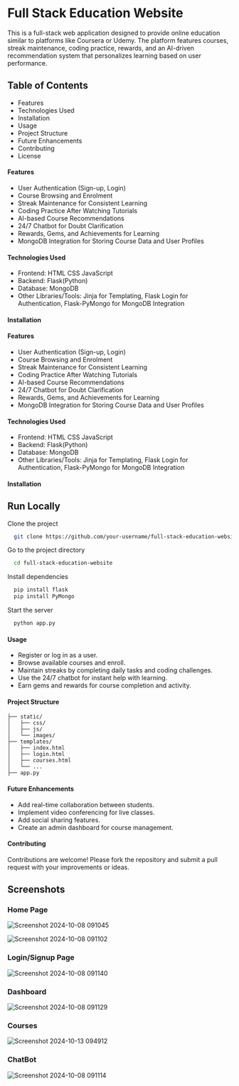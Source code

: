 
# Full Stack Education Website

This is a full-stack web application designed to provide online education similar to platforms like Coursera or Udemy. The platform features courses, streak maintenance, coding practice, rewards, and an AI-driven recommendation system that personalizes learning based on user performance.



## Table of Contents

- Features
- Technologies Used
- Installation
- Usage
- Project Structure
- Future Enhancements
- Contributing
- License



#### Features
- User Authentication (Sign-up, Login)
- Course Browsing and Enrolment
- Streak Maintenance for Consistent Learning
- Coding Practice After Watching Tutorials
- AI-based Course Recommendations
- 24/7 Chatbot for Doubt Clarification
- Rewards, Gems, and Achievements for Learning
- MongoDB Integration for Storing Course Data and User Profiles

#### Technologies Used
- Frontend:
    HTML CSS JavaScript
- Backend: Flask(Python)
- Database: MongoDB
- Other Libraries/Tools: Jinja for Templating, Flask Login for Authentication, Flask-PyMongo for MongoDB Integration

#### Installation


#### Features
- User Authentication (Sign-up, Login)
- Course Browsing and Enrolment
- Streak Maintenance for Consistent Learning
- Coding Practice After Watching Tutorials
- AI-based Course Recommendations
- 24/7 Chatbot for Doubt Clarification
- Rewards, Gems, and Achievements for Learning
- MongoDB Integration for Storing Course Data and User Profiles

#### Technologies Used
- Frontend:
    HTML CSS JavaScript
- Backend: Flask(Python)
- Database: MongoDB
- Other Libraries/Tools: Jinja for Templating, Flask Login for Authentication, Flask-PyMongo for MongoDB Integration

#### Installation


## Run Locally

Clone the project

```bash
  git clone https://github.com/your-username/full-stack-education-website.git
```

Go to the project directory

```bash
  cd full-stack-education-website
```

Install dependencies

```bash
  pip install flask
  pip install PyMongo
```

Start the server

```bash
  python app.py
```

#### Usage
- Register or log in as a user.
- Browse available courses and enroll.
- Maintain streaks by completing daily tasks and coding challenges.
- Use the 24/7 chatbot for instant help with learning.
- Earn gems and rewards for course completion and activity.

#### Project Structure
    ├── static/
    │   ├── css/
    │   ├── js/
    │   └── images/
    ├── templates/
    │   ├── index.html
    │   ├── login.html
    │   ├── courses.html
    │   └── ...
    ├── app.py

#### Future Enhancements
- Add real-time collaboration between students.
- Implement video conferencing for live classes.
- Add social sharing features.
- Create an admin dashboard for course management.

#### Contributing
Contributions are welcome! Please fork the repository and submit a pull request with your improvements or ideas.


## Screenshots
### Home Page
![Screenshot 2024-10-08 091045](https://github.com/user-attachments/assets/9674dcfd-ac46-40b4-beb5-a1e6504edc76)


![Screenshot 2024-10-08 091102](https://github.com/user-attachments/assets/67952d43-7911-4fb0-b006-c2d8381bca58)


### Login/Signup Page
![Screenshot 2024-10-08 091140](https://github.com/user-attachments/assets/7d413158-cb03-4b5f-b1d0-5115335b0777)


### Dashboard
![Screenshot 2024-10-08 091129](https://github.com/user-attachments/assets/6ec307ad-77e5-47c6-b0f2-b21f1b6378e4)


### Courses
![Screenshot 2024-10-13 094912](https://github.com/user-attachments/assets/ba931b73-7bb1-400d-8995-cfbf0a735723)


### ChatBot
![Screenshot 2024-10-08 091114](https://github.com/user-attachments/assets/2a6608ce-7b3c-496f-91bd-a614c3fe2345)
